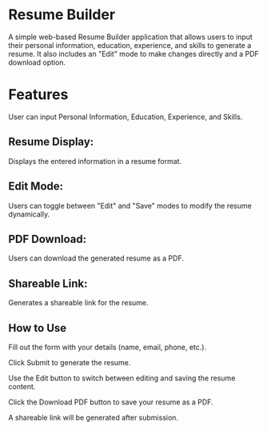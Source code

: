 # Resume Builder
A simple web-based Resume Builder application that allows users to input their personal information, education, experience, and skills to generate a resume. It also includes an "Edit" mode to make changes directly and a PDF download option.

# Features
User can input Personal Information, Education, Experience, and Skills.
## Resume Display: 
Displays the entered information in a resume format.
## Edit Mode:
Users can toggle between "Edit" and "Save" modes to modify the resume dynamically.
## PDF Download:
Users can download the generated resume as a PDF.
## Shareable Link: 
Generates a shareable link for the resume.
## How to Use
Fill out the form with your details (name, email, phone, etc.).

Click Submit to generate the resume.

Use the Edit button to switch between editing and saving the resume content.

Click the Download PDF button to save your resume as a PDF.

A shareable link will be generated after submission.